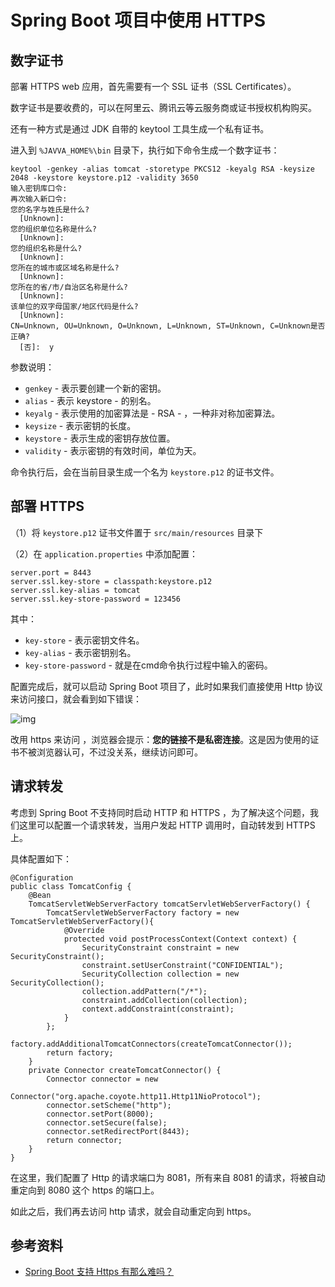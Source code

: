 # Spring Boot 项目中使用 HTTPS

## 数字证书

部署 HTTPS web 应用，首先需要有一个 SSL 证书（SSL Certificates）。

数字证书是要收费的，可以在阿里云、腾讯云等云服务商或证书授权机构购买。

还有一种方式是通过 JDK 自带的 keytool 工具生成一个私有证书。

进入到 `%JAVVA_HOME%\bin` 目录下，执行如下命令生成一个数字证书：

```shell
keytool -genkey -alias tomcat -storetype PKCS12 -keyalg RSA -keysize 2048 -keystore keystore.p12 -validity 3650
输入密钥库口令:
再次输入新口令:
您的名字与姓氏是什么?
  [Unknown]:
您的组织单位名称是什么?
  [Unknown]:
您的组织名称是什么?
  [Unknown]:
您所在的城市或区域名称是什么?
  [Unknown]:
您所在的省/市/自治区名称是什么?
  [Unknown]:
该单位的双字母国家/地区代码是什么?
  [Unknown]:
CN=Unknown, OU=Unknown, O=Unknown, L=Unknown, ST=Unknown, C=Unknown是否正确?
  [否]:  y
```

参数说明：

- `genkey` - 表示要创建一个新的密钥。
- `alias` - 表示 keystore - 的别名。
- `keyalg` - 表示使用的加密算法是 - RSA - ，一种非对称加密算法。
- `keysize` - 表示密钥的长度。
- `keystore` - 表示生成的密钥存放位置。
- `validity` - 表示密钥的有效时间，单位为天。

命令执行后，会在当前目录生成一个名为 `keystore.p12` 的证书文件。

## 部署 HTTPS

（1）将 `keystore.p12` 证书文件置于 `src/main/resources` 目录下

（2）在 `application.properties` 中添加配置：

```properties
server.port = 8443
server.ssl.key-store = classpath:keystore.p12
server.ssl.key-alias = tomcat
server.ssl.key-store-password = 123456
```

其中：

- `key-store` - 表示密钥文件名。
- `key-alias` - 表示密钥别名。
- `key-store-password` - 就是在cmd命令执行过程中输入的密码。

配置完成后，就可以启动 Spring Boot 项目了，此时如果我们直接使用 Http 协议来访问接口，就会看到如下错误：

![img](http://dunwu.test.upcdn.net/snap/20200306101148.png)

改用 https 来访问 ，浏览器会提示：**您的链接不是私密连接**。这是因为使用的证书不被浏览器认可，不过没关系，继续访问即可。

## 请求转发

考虑到 Spring Boot 不支持同时启动 HTTP 和 HTTPS ，为了解决这个问题，我们这里可以配置一个请求转发，当用户发起 HTTP 调用时，自动转发到 HTTPS 上。

具体配置如下：

```
@Configuration
public class TomcatConfig {
    @Bean
    TomcatServletWebServerFactory tomcatServletWebServerFactory() {
        TomcatServletWebServerFactory factory = new TomcatServletWebServerFactory(){
            @Override
            protected void postProcessContext(Context context) {
                SecurityConstraint constraint = new SecurityConstraint();
                constraint.setUserConstraint("CONFIDENTIAL");
                SecurityCollection collection = new SecurityCollection();
                collection.addPattern("/*");
                constraint.addCollection(collection);
                context.addConstraint(constraint);
            }
        };
        factory.addAdditionalTomcatConnectors(createTomcatConnector());
        return factory;
    }
    private Connector createTomcatConnector() {
        Connector connector = new
                Connector("org.apache.coyote.http11.Http11NioProtocol");
        connector.setScheme("http");
        connector.setPort(8000);
        connector.setSecure(false);
        connector.setRedirectPort(8443);
        return connector;
    }
}
```

在这里，我们配置了 Http 的请求端口为 8081，所有来自 8081 的请求，将被自动重定向到 8080 这个 https 的端口上。

如此之后，我们再去访问 http 请求，就会自动重定向到 https。

## 参考资料

- [Spring Boot 支持 Https 有那么难吗？](https://segmentfault.com/a/1190000020052375)
